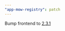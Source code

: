 ```yaml
---
"app-mow-registry": patch
---
```


Bump frontend to [2.3.1](https://github.com/lblod/frontend-mow-registry/releases/tag/v2.3.1)
